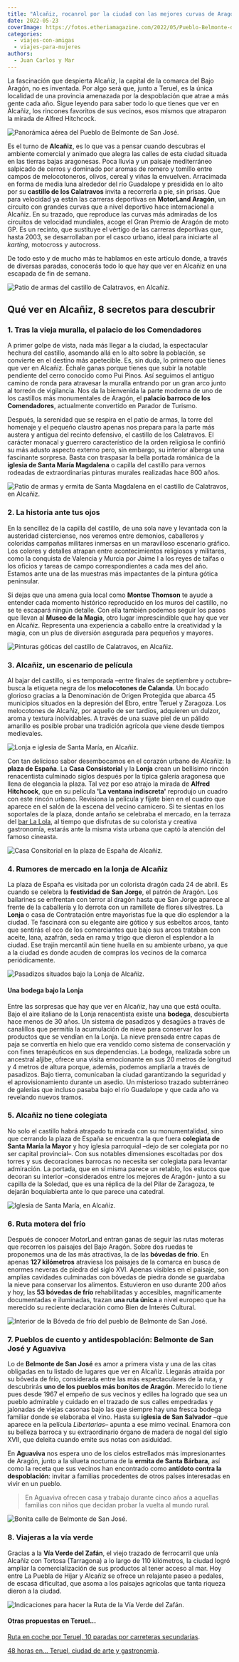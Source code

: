 ```yaml
---
title: "Alcañiz, rocanrol por la ciudad con las mejores curvas de Aragón"
date: 2022-05-23
coverImage: https://fotos.etheriamagazine.com/2022/05/Pueblo-Belmonte-de-San-Jose-Alcaniz.jpg
categories: 
  - viajes-con-amigas
  - viajes-para-mujeres
authors: 
  - Juan Carlos y Mar
---
```


La fascinación que despierta Alcañiz, la capital de la comarca del Bajo Aragón, no es inventada. Por algo será que, junto a Teruel, es la única localidad de una provincia amenazada por la despoblación que atrae a más gente cada año. Sigue leyendo para saber todo lo que tienes que ver en Alcañiz, los rincones favoritos de sus vecinos, esos mismos que atraparon la mirada de Alfred Hitchcock.

![Panorámica aérea del Pueblo de Belmonte de San José.](https://fotos.etheriamagazine.com/2022/05/Pueblo-Belmonte-de-San-Jose-Teruel.jpg "Panorámica aérea del Pueblo de Belmonte de San José.")

Es el turno de **Alcañiz**, es lo que vas a pensar cuando descubras el ambiente 
comercial y animado que alegra las calles de esta ciudad situada en las tierras bajas 
aragonesas. Poca lluvia y un paisaje mediterráneo salpicado de cerros y dominado por 
aromas de romero y tomillo entre campos de melocotoneros, olivos, cereal y viñas la 
envuelven. Arracimada en forma de media luna alrededor del río Guadalope y presidida en 
lo alto por su **castillo de los Calatravos** invita a recorrerla a pie, sin prisas. Que 
para velocidad ya están las carreras deportivas en **MotorLand Aragón**, un circuito con 
grandes curvas que a nivel deportivo hace internacional a Alcañiz. En su trazado, que 
reproduce las curvas más admiradas de los circuitos de velocidad mundiales, acoge el 
Gran Premio de Aragón de moto GP. Es un recinto, que sustituye el vértigo de las 
carreras deportivas que, hasta 2003, se desarrollaban por el casco urbano, ideal para 
iniciarte al _karting_, motocross y autocross. 

De todo esto y de mucho más te hablamos en este artículo donde, a través de diversas 
paradas, conocerás todo lo que hay que ver en Alcañiz en una escapada de fin de semana. 

![Patio de armas del castillo de Calatravos, en Alcañiz.](https://fotos.etheriamagazine.com/2022/05/Patio-de-armas-castillo-de-Calatravos-Alcaniz-683x1024.jpg "Patio de armas del castillo de Calatravos, en Alcañiz.")

## Qué ver en Alcañiz, 8 secretos para descubrir

### 1\. Tras la vieja muralla, el palacio de los Comendadores

A primer golpe de vista, nada más llegar a la ciudad, la espectacular hechura del 
castillo, asomando allá en lo alto sobre la población, se convierte en el destino más 
apetecible. Es, sin duda, lo primero que tienes que ver en Alcañiz. Échale ganas porque 
tienes que subir la notable pendiente del cerro conocido como Pui Pinos. Así seguimos el 
antiguo camino de ronda para atravesar la muralla entrando por un gran arco junto al 
torreón de vigilancia. Nos da la bienvenida la parte moderna de uno de los castillos más 
monumentales de Aragón, el **palacio barroco de los Comendadores**, actualmente 
convertido en Parador de Turismo. 

Después, la serenidad que se respira en el patio de armas, la torre del homenaje y el 
pequeño claustro apenas nos prepara para la parte más austera y antigua del recinto 
defensivo, el castillo de los Calatravos. El carácter monacal y guerrero característico 
de la orden religiosa le confirió su más adusto aspecto externo pero, sin embargo, su 
interior alberga una fascinante sorpresa. Basta con traspasar la bella portada románica 
de la **iglesia de Santa María Magdalena** o capilla del castillo para vernos rodeadas 
de extraordinarias pinturas murales realizadas hace 800 años. 

![Patio de armas y ermita de Santa Magdalena en el castillo de Calatravos, en Alcañiz.](https://fotos.etheriamagazine.com/2022/05/Patio-de-armas-y-ermita-castillo-de-Calatravos-Alcaniz-683x1024.jpg "Patio de armas y ermita de Santa Magdalena en el castillo de Calatravos, en Alcañiz.")

### 2\. La historia ante tus ojos

En la sencillez de la capilla del castillo, de una sola nave y levantada con la 
austeridad cisterciense, nos veremos entre demonios, caballeros y coloridas campañas 
militares inmersas en un maravilloso escenario gráfico. Los colores y detalles atrapan 
entre acontecimientos religiosos y militares, como la conquista de Valencia y Murcia por 
Jaime I a los reyes de taifas o los oficios y tareas de campo correspondientes a cada 
mes del año. Estamos ante una de las muestras más impactantes de la pintura gótica 
peninsular. 

Si dejas que una amena guía local como **Montse Thomson** te ayude a entender cada 
momento histórico reproducido en los muros del castillo, no se te escapará ningún 
detalle. Con ella también podemos seguir los pasos que llevan al **Museo de la Magia**, 
otro lugar imprescindible que hay que ver en Alcañiz. Representa una experiencia a 
caballo entre la creatividad y la magia, con un plus de diversión asegurada para 
pequeños y mayores. 

![Pinturas góticas del castillo de Calatravos, en Alcañiz.](https://fotos.etheriamagazine.com/2022/05/Pinturas-goticas-castillo-Alcaniz-683x1024.jpg "Pinturas góticas del castillo de Calatravos, en Alcañiz.")

### 3\. Alcañiz, un escenario de película

Al bajar del castillo, si es temporada –entre finales de septiembre y octubre– busca la 
etiqueta negra de los **melocotones de Calanda**. Un bocado glorioso gracias a la 
Denominación de Origen Protegida que abarca 45 municipios situados en la depresión del 
Ebro, entre Teruel y Zaragoza. Los melocotones de Alcañiz, por aquello de ser tardíos, 
adquieren un dulzor, aroma y textura inolvidables. A través de una suave piel de un 
pálido amarillo es posible probar una tradición agrícola que viene desde tiempos 
medievales. 

![Lonja e iglesia de Santa María, en Alcañiz.](https://fotos.etheriamagazine.com/2022/05/Lonja-e-iglesia-de-Santa-Maria-Alcaniz.jpg "Lonja e iglesia de Santa María, en Alcañiz.")

Con tan delicioso sabor desembocamos en el corazón urbano de Alcañiz: la **plaza de 
España**. La **Casa Consistorial** y la **Lonja** crean un bellísimo rincón renacentista 
culminado siglos después por la típica galería aragonesa que llena de elegancia la 
plaza. Tal vez por eso atrajo la mirada de **Alfred Hitchcock**, que en su película 
**'La ventana indiscreta'** reprodujo un cuadro con este rincón urbano. Revisiona la 
película y fíjate bien en el cuadro que aparece en el salón de la escena del vecino 
carnicero. Si te sientas en los soportales de la plaza, donde antaño se celebraba el 
mercado, en la terraza del [bar La 
Lola](https://bar-lalola-bar.negocio.site/?utm_source=gmb&utm_medium=referral), al 
tiempo que disfrutas de su colorista y creativa gastronomía, estarás ante la misma vista 
urbana que captó la atención del famoso cineasta. 

![Casa Consitorial en la plaza de España de Alcañiz.](https://fotos.etheriamagazine.com/2022/05/Casa-Consitorial-Alcaniz.jpg "Casa Consitorial en la plaza de España de Alcañiz.")

### 4\. Rumores de mercado en la lonja de Alcañiz

La plaza de España es visitada por un colorista dragón cada 24 de abril. Es cuando se 
celebra la **festividad de** **San Jorge**, el patrón de Aragón. Los bailarines se 
enfrentan con terror al dragón hasta que San Jorge aparece al frente de la caballería y 
lo derrota con un ramillete de flores silvestres. La **Lonja** o casa de Contratación 
entre mayoristas fue la que dio esplendor a la ciudad. Te fascinará con su elegante aire 
gótico y sus esbeltos arcos, tanto que sentirás el eco de los comerciantes que bajo sus 
arcos trataban con aceite, lana, azafrán, seda en rama y trigo que dieron el esplendor a 
la ciudad. Ese trajín mercantil aún tiene huella en su ambiente urbano, ya que a la 
ciudad es donde acuden de compras los vecinos de la comarca periódicamente. 

![Pasadizos situados bajo la Lonja de Alcañiz.](https://fotos.etheriamagazine.com/2022/05/Pasadizos-Lonja-Alcaniz-683x1024.jpg "Pasadizos situados bajo la Lonja de Alcañiz.")

#### Una bodega bajo la Lonja

Entre las sorpresas que hay que ver en Alcañiz, hay una que está oculta. Bajo el aire 
italiano de la Lonja renacentista existe una **bodega**, descubierta hace menos de 30 
años. Un sistema de pasadizos y desagües a través de canalillos que permitía la 
acumulación de nieve para conservar los productos que se vendían en la Lonja. La nieve 
prensada entre capas de paja se convertía en hielo que era vendido como sistema de 
conservación y con fines terapéuticos en sus dependencias. La bodega, realizada sobre un 
ancestral aljibe, ofrece una visita emocionante en sus 20 metros de longitud y 4 metros 
de altura porque, además, podemos ampliarla a través de pasadizos. Bajo tierra, 
comunicaban la ciudad garantizando la seguridad y el aprovisionamiento durante un 
asedio. Un misterioso trazado subterráneo de galerías que incluso pasaba bajo el río 
Guadalope y que cada año va revelando nuevos tramos. 

### 5\. Alcañiz no tiene colegiata

No solo el castillo habrá atrapado tu mirada con su monumentalidad, sino que cerrando la 
plaza de España se encuentra la que fuera **colegiata de Santa María la Mayor** y hoy 
iglesia parroquial –dejo de ser colegiata por no ser capital provincial–. Con sus 
notables dimensiones escoltadas por dos torres y sus decoraciones barrocas no necesita 
ser colegiata para levantar admiración. La portada, que en sí misma parece un retablo, 
los estucos que decoran su interior –considerados entre los mejores de Aragón- junto a 
su capilla de la Soledad, que es una réplica de la del Pilar de Zaragoza, te dejarán 
boquiabierta ante lo que parece una catedral. 

![Iglesia de Santa María, en Alcañiz.](https://fotos.etheriamagazine.com/2022/05/Iglesia-de-Santa-Maria-Alcaniz.jpg "Iglesia de Santa María, en Alcañiz.")

### 6\. Ruta motera del frío

Después de conocer MotorLand entran ganas de seguir las rutas moteras que recorren los 
paisajes del Bajo Aragón. Sobre dos ruedas te proponemos una de las más atractivas, la 
de las **bóvedas de frío**. En apenas **127 kilómetros** atraviesa los paisajes de la 
comarca en busca de enormes neveras de piedra del siglo XVI. Apenas visibles en el 
paisaje, son amplias cavidades culminadas con bóvedas de piedra donde se guardaba la 
nieve para conservar los alimentos. Estuvieron en uso durante 200 años y hoy, las **53 
bóvedas de frío** rehabilitadas y accesibles, magníficamente documentadas e iluminadas, 
trazan **una ruta única** a nivel europeo que ha merecido su reciente declaración como 
Bien de Interés Cultural. 

![Interior de la Bóveda de frío del pueblo de Belmonte de San José.](https://fotos.etheriamagazine.com/2022/05/Boveda-de-frio-Belmonte-683x1024.jpg "Bóveda de frío del pueblo de Belmonte de San José.")

### 7\. Pueblos de cuento y antidespoblación: Belmonte de San José y Aguaviva

Lo de **Belmonte de San José** es amor a primera vista y una de las citas obligadas en 
tu listado de lugares que ver en Alcañiz. Llegarás atraída por su bóveda de frío, 
considerada entre las más espectaculares de la ruta, y descubrirás **uno de los pueblos 
más bonitos de Aragón**. Merecido lo tiene pues desde 1967 el empeño de sus vecinos y 
ediles ha logrado que sea un pueblo admirable y cuidado en el trazado de sus calles 
empedradas y jalonadas de viejas casonas bajo las que siempre hay una fresca bodega 
familiar donde se elaboraba el vino. Hasta su **iglesia de San Salvador** –que aparece 
en la película _Libertarias_– apunta a ese mimo vecinal. Enamora con su belleza barroca 
y su extraordinario órgano de madera de nogal del siglo XVII, que deleita cuando emite 
sus notas con asiduidad. 

En **Aguaviva** nos espera uno de los cielos estrellados más impresionantes de Aragón, 
junto a la silueta nocturna de la **ermita de Santa Bárbara**, así como la receta que 
sus vecinos han encontrado como **antídoto contra la despoblación**: invitar a familias 
procedentes de otros países interesadas en vivir en un pueblo. 

> En Aguaviva ofrecen casa y trabajo durante cinco años a aquellas familias con niños que 
> decidan probar la vuelta al mundo rural. 

![Bonita calle de Belmonte de San José.](https://fotos.etheriamagazine.com/2022/05/Calle-Belmonte-de-San-Jose-Teruel.jpg "Bonita calle de Belmonte de San José.")

### 8\. Viajeras a la vía verde

Gracias a la **Vía Verde del Zafán**, el viejo trazado de ferrocarril que unía Alcañiz 
con Tortosa (Tarragona) a lo largo de 110 kilómetros, la ciudad logró ampliar la 
comercialización de sus productos al tener acceso al mar. Hoy entre La Puebla de Híjar y 
Alcañiz se ofrece un relajante paseo a pedales, de escasa dificultad, que asoma a los 
paisajes agrícolas que tanta riqueza dieron a la ciudad. 

![Indicaciones para hacer la Ruta de la Vía Verde del Zafán.](https://fotos.etheriamagazine.com/2022/05/Via-Verde-del-Zafan.jpg "Indicaciones para hacer la ruta de la Vía Verde del Zafán.")

#### Otras propuestas en Teruel...

[Ruta en coche por Teruel, 10 paradas por carreteras 
secundarias](https://etheriamagazine.com/2021/10/12/ruta-en-coche-por-teruel/). 

[48 horas en… Teruel, ciudad de arte y 
gastronomía](https://etheriamagazine.com/2020/02/10/viajes-romanticos-que-ver-donde-comer-teruel/).

